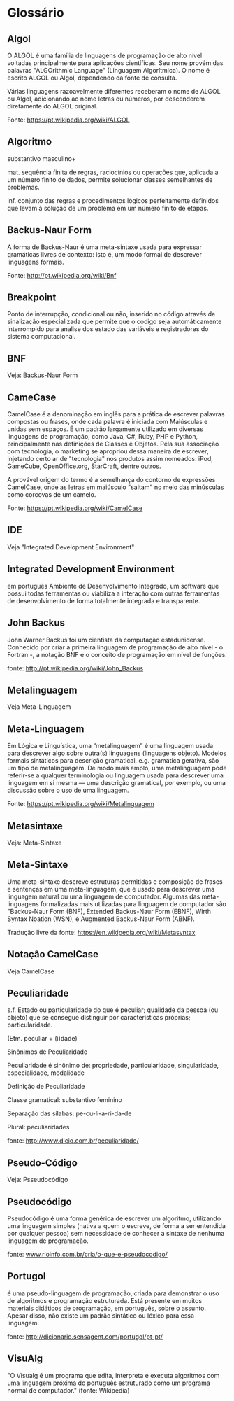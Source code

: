 # Glossário

## Algol
O ALGOL é uma família de linguagens de programação de alto nível voltadas principalmente para aplicações científicas. Seu nome provém das palavras "ALGOrithmic Language" (Linguagem Algorítmica).
O nome é escrito ALGOL ou Algol, dependendo da fonte de consulta.

Várias linguagens razoavelmente diferentes receberam o nome de ALGOL ou Algol, adicionando ao nome letras ou números, por descenderem diretamente do ALGOL original.

Fonte: https://pt.wikipedia.org/wiki/ALGOL
## Algoritmo
substantivo masculino+

mat. sequência finita de regras, raciocínios ou operações que, aplicada a um número finito de dados, permite solucionar classes semelhantes de problemas.

inf. conjunto das regras e procedimentos lógicos perfeitamente definidos que levam à solução de um problema em um número finito de etapas.

## Backus-Naur Form
A forma de Backus-Naur é uma meta-sintaxe usada para expressar gramáticas livres de contexto: isto é, um modo formal de descrever linguagens formais.

Fonte: http://pt.wikipedia.org/wiki/Bnf

## Breakpoint
Ponto de interrupção, condicional ou não, inserido no código através de sinalização especializada que permite que o codigo seja automáticamente interrompido para analise dos estado das variáveis e registradores do sistema computacional.

## BNF
Veja: Backus-Naur Form

## CameCase
CamelCase é a denominação em inglês para a prática de escrever palavras compostas ou frases, onde cada palavra é iniciada com Maiúsculas e unidas sem espaços. É um padrão largamente utilizado em diversas linguagens de programação, como Java, C#, Ruby, PHP e Python, principalmente nas definições de Classes e Objetos. Pela sua associação com tecnologia, o marketing se apropriou dessa maneira de escrever, injetando certo ar de "tecnologia" nos produtos assim nomeados: iPod, GameCube, OpenOffice.org, StarCraft, dentre outros.

A provável origem do termo é a semelhança do contorno de expressões CamelCase, onde as letras em maiúsculo "saltam" no meio das minúsculas como corcovas de um camelo.

Fonte: https://pt.wikipedia.org/wiki/CamelCase

## IDE
Veja "Integrated Development Environment"

## Integrated Development Environment
em português Ambiente de Desenvolvimento Integrado, um software que possui todas ferramentas ou viabiliza a interação com outras ferramentas de desenvolvimento de forma totalmente integrada e transparente.

## John Backus
John Warner Backus foi um cientista da computação estadunidense. Conhecido por criar a primeira linguagem de programação de alto nível - o Fortran -, a notação BNF e o conceito de programação em nível de funções.

fonte: http://pt.wikipedia.org/wiki/John_Backus

## Metalinguagem
Veja Meta-Linguagem

## Meta-Linguagem
Em Lógica e Linguística, uma “metalinguagem” é uma linguagem usada para descrever algo sobre outra(s) linguagens (linguagens objeto). Modelos formais sintáticos para descrição gramatical, e.g. gramática gerativa, são um tipo de metalinguagem. De modo mais amplo, uma metalinguagem pode referir-se a qualquer terminologia ou linguagem usada para descrever uma linguagem em si mesma — uma descrição gramatical, por exemplo, ou uma discussão sobre o uso de uma linguagem.

Fonte: https://pt.wikipedia.org/wiki/Metalinguagem

## Metasintaxe
Veja: Meta-Sintaxe

## Meta-Sintaxe
Uma meta-sintaxe descreve estruturas permitidas e composição de frases e sentenças em uma meta-linguagem, que é usado para descrever uma linguagem natural ou uma linguagem de computador. Algumas das meta-linguagens formalizadas mais utilizadas para linguagem de computador são "Backus-Naur Form (BNF), Extended Backus-Naur Form (EBNF), Wirth Syntax Noation (WSN), e Augmented Backus-Naur Form (ABNF).

Tradução livre da fonte: https://en.wikipedia.org/wiki/Metasyntax
## Notação CamelCase
Veja CamelCase

## Peculiaridade
s.f. Estado ou particularidade do que é peculiar; qualidade da pessoa (ou objeto) que se consegue distinguir por características próprias; particularidade.

(Etm. peculiar + (i)dade)

Sinônimos de Peculiaridade

Peculiaridade é sinônimo de: propriedade, particularidade, singularidade, especialidade, modalidade

Definição de Peculiaridade

Classe gramatical: substantivo feminino

Separação das sílabas: pe-cu-li-a-ri-da-de

Plural: peculiaridades

fonte: http://www.dicio.com.br/peculiaridade/

## Pseudo-Código
Veja: Psseudocódigo

## Pseudocódigo
Pseudocódigo é uma forma genérica de escrever um algoritmo, utilizando uma linguagem simples (nativa a quem o escreve, de forma a ser entendida por qualquer pessoa) sem necessidade de conhecer a sintaxe de nenhuma linguagem de programação.

fonte: www.rioinfo.com.br/cria/o-que-e-pseudocodigo/

## Portugol 
é uma pseudo-linguagem de programação, criada para demonstrar o uso de algoritmos e programação estruturada. Está presente em muitos materiais didáticos de programação, em português, sobre o assunto. Apesar disso, não existe um padrão sintático ou léxico para essa linguagem.

fonte: http://dicionario.sensagent.com/portugol/pt-pt/

## VisuAlg
"O Visualg é um programa que edita, interpreta e executa algoritmos com uma linguagem próxima do português estruturado como um programa normal de computador." (fonte: Wikipedia)

